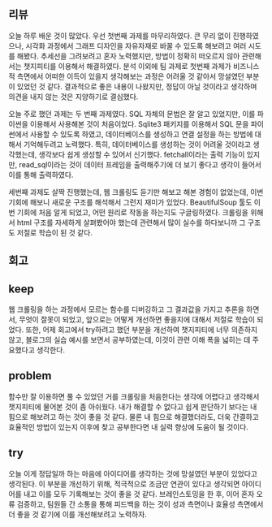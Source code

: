 ## 리뷰 
오늘 하루 배운 것이 많았다. 
우선 첫번째 과제를 마무리하였다. 큰 무리 없이 진행하였으나, 시각화 과정에서 그래프 디자인을 자유자재로 바꿀 수 있도록 해보려고 여러 시도를 해봤다. 추세선을 그려보려고 혼자 노력했지만, 방법이 정확히 떠오르지 않아 관련해서는 챗지피티를 이용해서 해결하였다. 분석 이외에 팀 과제로 첫번째 과제가 비즈니스적 측면에서 어떠한 이득이 있을지 생각해보는 과정은 어려울 것 같아서 망설였던 부분이 있었던 것 같다. 결과적으로 좋은 내용이 나왔지만, 정답이 아닐 것이라고 생각하며 의견을 내지 않는 것은 지양하기로 결심했다.

오늘 주로 했던 과제는 두 번째 과제였다. SQL 자체의 문법은 잘 알고 있었지만, 이를 파이썬을 이용해서 사용해본 것이 처음이었다. Sqlite3 패키지를 이용해서 SQL 문을 파이썬에서 사용할 수 있도록 하였고, 데이터베이스를 생성하고 연결 설정을 하는 방법에 대해서 기억해두려고 노력했다. 특히, 데이터베이스를 생성하는 것이 어려울 것이라고 생각했는데, 생각보다 쉽게 생성할 수 있어서 신기했다.
fetchall이라는 출력 기능이 있지만, read_sql이라는 것이 데이터 프레임을 출력해주기에 더 보기 좋다고 생각이 들어서 이를 통해 출력하였다.

세번째 과제도 살짝 진행했는데, 웹 크롤링도 듣기만 해보고 해본 경험이 없었는데, 이번 기회에 해보니 새로운 구조를 해석해서 그런지 재미가 있었다. BeautifulSoup 툴도 이번 기회에 처음 알게 되었고, 어떤 원리로 작동을 하는지도 구글링하였다. 크롤링을 위해서 html 구조를 자세하게 살펴봤어야 했는데 관련해서 많이 실수를 하다보니까 그 구조도 저절로 학습이 된 것 같다.

## 회고
## keep
웹 크롤링을 하는 과정에서 모르는 함수를 디버깅하고 그 결과값을 가지고 추론을 하면서, 무엇이 잘못이 되었고, 앞으로는 어떻게 개선하면 좋을지에 대해서 저절로 학습이 되었다. 또한, 어제 회고에서 try하려고 했던 부분을 개선하여 챗지피티에 너무 의존하지 않고, 블로그의 실습 예시를 보면서 공부하였는데, 이것이 관련 이해 폭을 넓히는 데 주요했다고 생각한다.

## problem
함수만 잘 이용하면 풀 수 있었던 거를 크롤링을 처음한다는 생각에 어렵다고 생각해서 챗지피티에 물어본 것이 좀 아쉬웠다. 내가 해결할 수 없다고 쉽게 판단하기 보다는 내 힘으로 해보려고 하는 것이 좋을 것 같다. 물론 내 힘으로 해결했더라도, 더욱 간결하고 효율적인 방법이 있는지 이후에 찾고 공부한다면 내 실력 향상에 도움이 될 것이다.

## try
오늘 이게 정답일까 하는 마음에 아이디어를 생각하는 것에 망설였던 부분이 있었다고 생각된다. 이 부분을 개선하기 위해, 적극적으로 조금만 연관이 있다고 생각되면 아이디어를 내고 이를 모두 기록해보는 것이 좋을 것 같다. 브레인스토밍을 한 후, 이어 혼자 오류 검증하고, 팀원들 간 소통을 통해 피드백을 하는 것이 성과 측면이나 효율성 측면에서 더 좋을 것 같기에 이를 개선해보려고 노력하자.